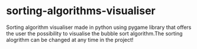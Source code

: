 # sorting-algorithms-visualiser
Sorting algorithm visualiser made in python using pygame library that offers the user the possibility to visualise the bubble sort algorithm.The sorting alogrithm can be changed at any time in the project!

